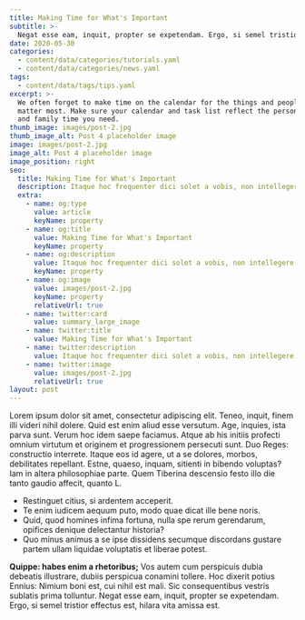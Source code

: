 ```yaml
---
title: Making Time for What's Important
subtitle: >-
  Negat esse eam, inquit, propter se expetendam. Ergo, si semel tristior effectus est, hilara vita amissa est.
date: 2020-05-30
categories:
  - content/data/categories/tutorials.yaml
  - content/data/categories/news.yaml
tags:
  - content/data/tags/tips.yaml
excerpt: >-
  We often forget to make time on the calendar for the things and people that
  matter most. Make sure your calendar and task list reflect the personal calls
  and family time you need.
thumb_image: images/post-2.jpg
thumb_image_alt: Post 4 placeholder image
image: images/post-2.jpg
image_alt: Post 4 placeholder image
image_position: right
seo:
  title: Making Time for What's Important
  description: Itaque hoc frequenter dici solet a vobis, non intellegere nos
  extra:
    - name: og:type
      value: article
      keyName: property
    - name: og:title
      value: Making Time for What's Important
      keyName: property
    - name: og:description
      value: Itaque hoc frequenter dici solet a vobis, non intellegere nos
      keyName: property
    - name: og:image
      value: images/post-2.jpg
      keyName: property
      relativeUrl: true
    - name: twitter:card
      value: summary_large_image
    - name: twitter:title
      value: Making Time for What's Important
    - name: twitter:description
      value: Itaque hoc frequenter dici solet a vobis, non intellegere nos
    - name: twitter:image
      value: images/post-2.jpg
      relativeUrl: true
layout: post
---
```


Lorem ipsum dolor sit amet, consectetur adipiscing elit. Teneo, inquit, finem illi videri nihil dolere. Quid est enim aliud esse versutum. Age, inquies, ista parva sunt. Verum hoc idem saepe faciamus. Atque ab his initiis profecti omnium virtutum et originem et progressionem persecuti sunt. Duo Reges: constructio interrete. Itaque eos id agere, ut a se dolores, morbos, debilitates repellant. Estne, quaeso, inquam, sitienti in bibendo voluptas? Iam in altera philosophiae parte. Quem Tiberina descensio festo illo die tanto gaudio affecit, quanto L.

- Restinguet citius, si ardentem acceperit.
- Te enim iudicem aequum puto, modo quae dicat ille bene noris.
- Quid, quod homines infima fortuna, nulla spe rerum gerendarum, opifices denique delectantur historia?
- Quo minus animus a se ipse dissidens secumque discordans gustare partem ullam liquidae voluptatis et liberae potest.

**Quippe: habes enim a rhetoribus;** Vos autem cum perspicuis dubia debeatis illustrare, dubiis perspicua conamini tollere. Hoc dixerit potius Ennius: Nimium boni est, cui nihil est mali. Sic consequentibus vestris sublatis prima tolluntur. Negat esse eam, inquit, propter se expetendam. Ergo, si semel tristior effectus est, hilara vita amissa est.
